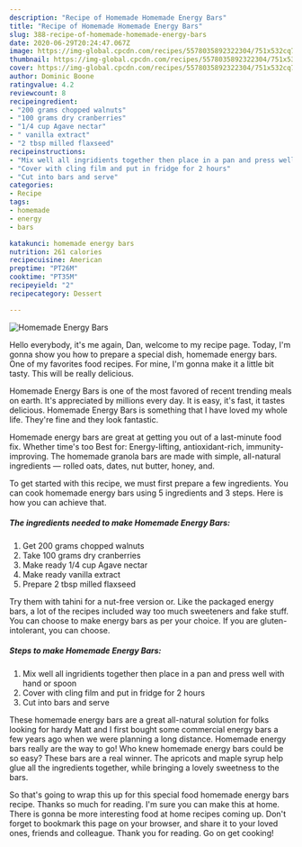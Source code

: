 ```yaml
---
description: "Recipe of Homemade Homemade Energy Bars"
title: "Recipe of Homemade Homemade Energy Bars"
slug: 388-recipe-of-homemade-homemade-energy-bars
date: 2020-06-29T20:24:47.067Z
image: https://img-global.cpcdn.com/recipes/5578035892322304/751x532cq70/homemade-energy-bars-recipe-main-photo.jpg
thumbnail: https://img-global.cpcdn.com/recipes/5578035892322304/751x532cq70/homemade-energy-bars-recipe-main-photo.jpg
cover: https://img-global.cpcdn.com/recipes/5578035892322304/751x532cq70/homemade-energy-bars-recipe-main-photo.jpg
author: Dominic Boone
ratingvalue: 4.2
reviewcount: 8
recipeingredient:
- "200 grams chopped walnuts"
- "100 grams dry cranberries"
- "1/4 cup Agave nectar"
- " vanilla extract"
- "2 tbsp milled flaxseed"
recipeinstructions:
- "Mix well all ingridients together then place in a pan and press well with hand or spoon"
- "Cover with cling film and put in fridge for 2 hours"
- "Cut into bars and serve"
categories:
- Recipe
tags:
- homemade
- energy
- bars

katakunci: homemade energy bars 
nutrition: 261 calories
recipecuisine: American
preptime: "PT26M"
cooktime: "PT35M"
recipeyield: "2"
recipecategory: Dessert

---
```



![Homemade Energy Bars](https://img-global.cpcdn.com/recipes/5578035892322304/751x532cq70/homemade-energy-bars-recipe-main-photo.jpg)

Hello everybody, it's me again, Dan, welcome to my recipe page. Today, I'm gonna show you how to prepare a special dish, homemade energy bars. One of my favorites food recipes. For mine, I'm gonna make it a little bit tasty. This will be really delicious.

Homemade Energy Bars is one of the most favored of recent trending meals on earth. It's appreciated by millions every day. It is easy, it's fast, it tastes delicious. Homemade Energy Bars is something that I have loved my whole life. They're fine and they look fantastic.

Homemade energy bars are great at getting you out of a last-minute food fix. Whether time&#39;s too Best for: Energy-lifting, antioxidant-rich, immunity-improving. The homemade granola bars are made with simple, all-natural ingredients — rolled oats, dates, nut butter, honey, and.


To get started with this recipe, we must first prepare a few ingredients. You can cook homemade energy bars using 5 ingredients and 3 steps. Here is how you can achieve that.

##### The ingredients needed to make Homemade Energy Bars:

1. Get 200 grams chopped walnuts
1. Take 100 grams dry cranberries
1. Make ready 1/4 cup Agave nectar
1. Make ready  vanilla extract
1. Prepare 2 tbsp milled flaxseed


Try them with tahini for a nut-free version or. Like the packaged energy bars, a lot of the recipes included way too much sweeteners and fake stuff. You can choose to make energy bars as per your choice. If you are gluten-intolerant, you can choose. 

##### Steps to make Homemade Energy Bars:

1. Mix well all ingridients together then place in a pan and press well with hand or spoon
1. Cover with cling film and put in fridge for 2 hours
1. Cut into bars and serve


These homemade energy bars are a great all-natural solution for folks looking for hardy Matt and I first bought some commercial energy bars a few years ago when we were planning a long distance. Homemade energy bars really are the way to go! Who knew homemade energy bars could be so easy? These bars are a real winner. The apricots and maple syrup help glue all the ingredients together, while bringing a lovely sweetness to the bars. 

So that's going to wrap this up for this special food homemade energy bars recipe. Thanks so much for reading. I'm sure you can make this at home. There is gonna be more interesting food at home recipes coming up. Don't forget to bookmark this page on your browser, and share it to your loved ones, friends and colleague. Thank you for reading. Go on get cooking!
